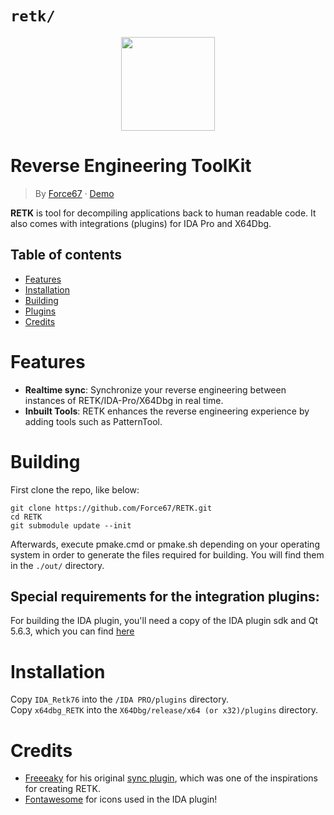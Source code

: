 # `retk/`
<p align="center"><img src="https://i.imgur.com/lOLpWuF.png" width="150" height="150"></p>

# **R**everse **E**ngineering **T**ool**K**it
> By [Force67](https://github.com/Force67) &middot; [Demo](https://i.imgur.com/pwlmRZx.png)
> 
**RETK** is tool for decompiling applications back to human readable code. 
It also comes with integrations (plugins) for IDA Pro and X64Dbg.

## Table of contents
- [Features](#features)
- [Installation](#installation)
- [Building](#building)
- [Plugins](#plugins)
- [Credits](#credits)

# Features

- **Realtime sync**: Synchronize your reverse engineering between instances of RETK/IDA-Pro/X64Dbg in real time.
- **Inbuilt Tools**: RETK enhances the reverse engineering experience by adding tools such as PatternTool.

# Building

First clone the repo, like below:
```
git clone https://github.com/Force67/RETK.git
cd RETK
git submodule update --init
```
Afterwards, execute pmake.cmd or pmake.sh depending on your operating system in order to generate the files required for building. You will find them in the `./out/` directory.

## Special requirements for the integration plugins:

For building the IDA plugin, you'll need a copy of the IDA plugin sdk and Qt 5.6.3, which you can find [here](https://download.qt.io/new_archive/qt/5.6/5.6.3/)

# Installation

Copy `IDA_Retk76` into the `/IDA PRO/plugins` directory. <br/>
Copy `x64dbg_RETK` into the `X64Dbg/release/x64 (or x32)/plugins` directory.

# Credits
* [Freeeaky](https://github.com/Freeeaky) for his original [sync plugin](https://github.com/Nomad-Group/IDASync), which was one of the inspirations for creating RETK.
* [Fontawesome](https://fontawesome.com) for icons used in the IDA plugin!
